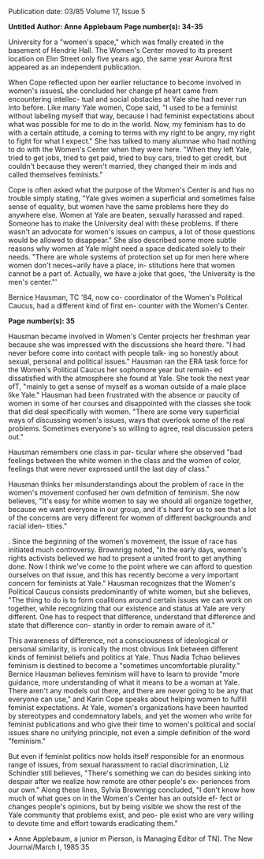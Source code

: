 Publication date: 03/85
Volume 17, Issue 5

**Untitled**
**Author: Anne Applebaum**
**Page number(s): 34-35**

University for a "women's space," which 
was fmally created in the basement of 
Hendrie Hall. The Women's Center 
moved to its present location on Elm 
Street only five years ago, the same year 
Aurora ftrst appeared as an independent 
publication. 

When Cope reflected upon her earlier 
reluctance 
to become 
involved 
in 
women's issuesL she concluded her change 
pf heart came from encountering intellec-
tual and social obstacles at Yale she had 
never run into before. Like many Yale 
women, Cope said, "I used to be a 
feminist without labeling myself that 
way, because I had feminist expectations 
about what was possible for me to do in 
the world. Now, my feminism has to do 
with a certain attitude, a coming to terms 
with my right to be angry, my right to 
fight for what I expect." She has talked to 
many alumnae who had nothing to do 
with the Women's Center when they 
were here. "When they left Yale, tried to 
get jobs, tried to get paid, tried to buy 
cars, tried to get credit, but couldn't 
because they weren't married, they 
changed their 
m inds and 
called 
themselves feminists." 

Cope is often asked what the purpose 
of the Women's Center is and has no 
trouble 
simply 
stating, "Yale 
gives 
women a superficial and sometimes false 
sense of equality, but women have the 
same 
problems here they do 
anywhere else. Women at Yale are 
beaten, sexually harassed and raped. 
Someone has to make the University deal 
with these problems. If there wasn't an 
advocate for women's issues on campus, 
a lot of those questions would be allowed 
to disappear." She also described some 
more subtle reasons why women at Yale 
might need a space dedicated solely to 
their needs. "There are whole systems of 
protection set up for men here where 
women don't neces~arily have a place, in-
stitutions here that women cannot be a 
part of. Actually, we have a joke that 
goes, 'the University 
is the 
men's 
center."' 

Bernice Hausman, TC '84, now co-
coordinator of the Women's Political 
Caucus, had a different kind of first en-
counter with the Women's Center.


**Page number(s): 35**

Hausman became involved in Women's 
Center projects her freshman year 
because she was impressed with the 
discussions she heard there. "I had never 
before come into contact with people talk-
ing so honestly about sexual, personal 
and political issues." Hausman ran the 
ERA task force for the Women's Political 
Caucus her sophomore year but remain-
ed dissatisfied with the atmosphere she 
found at Yale. She took the next year ofT, 
"mainly to get a sense of myself as a 
woman outside of a male place like Yale." 
Hausman had been frustrated with the 
absence or paucity of women in some of 
her courses and disappointed with the 
classes she took that did deal specifically 
with women. "There are some very 
superficial ways of discussing women's 
issues, ways that overlook some of the 
real problems. Sometimes everyone's so 
willing to agree, real discussion peters 
out." 

Hausman remembers one class in par-
ticular where she observed "bad feelings 
between the white women in the class 
and the women of color, feelings that 
were never expressed until the last day of 
class." 

Hausman 
thinks 
her 
misunderstandings about the problem of 
race in the women's movement confused 
her own defmition of feminism. She now 
believes, "It's easy for white women to 
say we should all organize together, 
because we want everyone in our group, 
and it's hard for us to see that a lot of the 
concerns are very different for women of 
different backgrounds and racial iden-
tities." 

. Since the beginning of the women's 
movement, the issue of race has initiated 
much controversy. Brownrigg noted, "In 
the early days, women's rights activists 
believed we had to present a united front 
to get anything done. Now I think we've 
come to the point where we can afford to 
question ourselves on that issue, and this 
has recently become a very important 
concern for feminists at Yale." Hausman 
recognizes that the Women's Political 
Caucus consists predominantly of white 
women, but she believes, "The thing to 
do is to form coalitions around certain 
issues we can work on together, while 
recognizing that our existence and status 
at Yale are very different. One has to 
respect that difference, understand that 
difference and state that difference con-
stantly in order to remain aware of it." 

This awareness of difference, not a 
consciousness of ideological or personal 
similarity, is ironically the most obvious 
link between different kinds of feminist 
beliefs and politics at Yale. Thus Nadia 
Tchao believes feminism is destined to 
become a "sometimes uncomfortable 
plurality." Bernice Hausman believes 
feminism will have to learn to provide 
"more guidance, more understanding of 
what it means to be a woman at Yale. 
There aren't any models out there, and 
there are never going to be any that 
everyone can use," and Karin Cope 
speaks about helping women to fulfill 
feminist expectations. At Yale, women's 
organizations have been haunted by 
stereotypes and condemnatory labels, 
and yet the women who write for 
feminist publications and who give their 
time to women's political and social issues 
share no unifying principle, not even a 
simple definition of the word "feminism." 

But even if feminist politics now holds 
itself responsible for an enormous range 
of issues, from sexual harassment to 
racial discrimination, Liz Schindler still 
believes, "There's something we can do 
besides sinking into despair after we 
realize how remote are other people's ex-
periences from our own." Along these 
lines, Sylvia Brownrigg concluded, "I 
don't know how much of what goes on in 
the Women's Center has an outside ef-
fect or changes people's opinions, but by 
being visible we show the rest of the Yale 
community that problems exist, and peo-
ple exist who are very willing to devote 
time and effort towards eradicating 
them." 

• 
Anne Applebaum, a junior m Pierson, is 
Managing Editor of TN]. 
The New Journal/March I, 1985 35